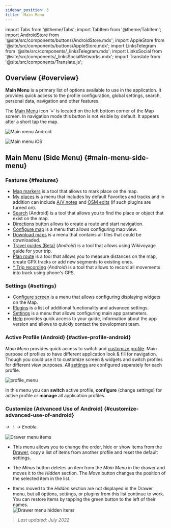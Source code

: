 ```yaml
---
sidebar_position: 3
title:  Main Menu
---
```


import Tabs from '@theme/Tabs';
import TabItem from '@theme/TabItem';
import AndroidStore from '@site/src/components/buttons/AndroidStore.mdx';
import AppleStore from '@site/src/components/buttons/AppleStore.mdx';
import LinksTelegram from '@site/src/components/_linksTelegram.mdx';
import LinksSocial from '@site/src/components/_linksSocialNetworks.mdx';
import Translate from '@site/src/components/Translate.js';



## Overview {#overview}

**Main Menu** is a primary list of options available to use in the application. It provides quick access to the profile configuration, global settings, search, personal data, navigation and other features.

The [Main Menu](../widgets/map-buttons.md#main-menu) icon '&#8801;' is located on the left bottom corner of the Map screen. In navigation mode this button is not visible by default. It appears after a short tap the map.

<Tabs groupId="operating-systems" queryString="current-os">

<TabItem value="android" label="Android">

![Main menu Android](@site/static/img/menu/main_menu_android.png)

</TabItem>

<TabItem value="ios" label="iOS">

![Main menu iOS](@site/static/img/menu/main_menu_ios.png)

</TabItem>

</Tabs>


## Main Menu (Side Menu) {#main-menu-side-menu}

### Features {#features}

- [Map markers](../personal/markers.md) is a tool that allows to mark place on the map.
- [My places](../personal/myplaces.md) is a menu that includes by default Favorites and tracks and in addition can include [A/V notes](../plugins/audio-video-notes.md) and [OSM edits](../plugins/osm-editing.md) (if such plugins are turned on).
- [Search](../search/index.md) (Android) is a tool that allows you to find the place or object that exist on the map.
- [Directions](../widgets/map-buttons.md#directions) button allows to create a route and start navigation.
- [Configure map](../map/configure-map-menu.md) is a menu that allows configuring map view.
- [Download maps](../start-with/download-maps.md) is a menu that contains all files that could be downloaded.
- [Travel guides (Beta)](../plan-route/travel-guides.md) (*Android*) is a tool that allows using Wikivoyage guide for your trip.
- [Plan route](../plan-route/create-route.md) is a tool that allows you to measure distances on the map, create GPX tracks or add new segments to existing ones.
- [* Trip recording](../plugins/trip-recording.md) (*Android*) is a tool that allows to record all movements into track using phone's GPS.

### Settings {#settings}

- [Configure screen](../widgets/configure-screen.md) is a menu that allows configuring displaying widgets on the Map.
- [Plugins](../plugins/index.md#configure-plugin) is a list of additional functionality and advanced settings.
- [Settings](../personal/global-settings.md) is a menu that allows configuring main app parameters.
- [Help](./first-steps.md#offline-help) provides quick access to your guide, information about the app version and allows to quickly contact the development team.

### Active Profile (Android) {#active-profile-android}

*Main Menu* provides quick access to switch and [customize profile](../personal/profiles.md). Main purpose of profiles to have different application look & fill for navigation. Though you could use it to customize screen & widgets and switch profiles for different view purposes. All [settings](../personal/profiles.md) are configured separately for each profile.

![profile_menu](@site/static/img/menu/profile_menu.png)

In this menu you can **switch** active profile, **configure** (change settings) for active profile or **manage** all application profiles.


### Customize (Advanced Use of Android) {#customize-advanced-use-of-android}

*<Translate android="true" ids="shared_string_menu,configure_profile,ui_customization,shared_string_drawer"/> →  &#65049; → Enable*.  

![Drawer menu items ](@site/static/img/settings/drawer_menu_correct.png)  

- This menu allows you to change the order, hide or show items from the [Drawer](../personal/profiles.md#drawer), copy a list of items from another profile and reset the default settings.  

- The *Minus* button deletes an item from the *Main Menu* in the drawer and moves it to the *Hidden* section. The *Move* button changes the position of the selected item in the list.  

- Items moved to the *Hidden* section are not displayed in the Drawer menu, but all options, settings, or plugins from this list continue to work. You can restore items by tapping the green button to the left of their names.  
    ![Drawer menu hidden items ](@site/static/img/settings/drawer_menu_hidden_items.png)

> *Last updated: July 2022*
